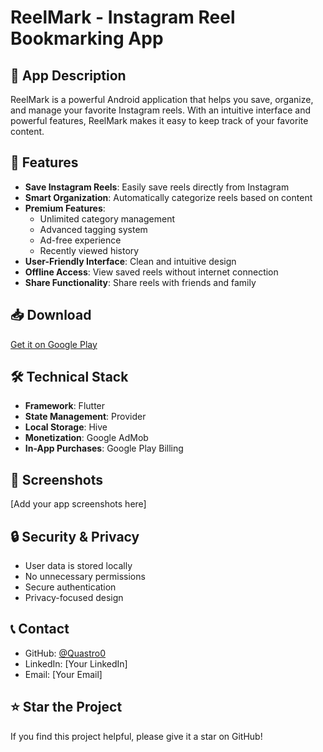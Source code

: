 # ReelMark - Instagram Reel Bookmarking App

## 📱 App Description
ReelMark is a powerful Android application that helps you save, organize, and manage your favorite Instagram reels. With an intuitive interface and powerful features, ReelMark makes it easy to keep track of your favorite content.

## 🌟 Features
- **Save Instagram Reels**: Easily save reels directly from Instagram
- **Smart Organization**: Automatically categorize reels based on content
- **Premium Features**:
  - Unlimited category management
  - Advanced tagging system
  - Ad-free experience
  - Recently viewed history
- **User-Friendly Interface**: Clean and intuitive design
- **Offline Access**: View saved reels without internet connection
- **Share Functionality**: Share reels with friends and family

## 📥 Download
[Get it on Google Play](https://play.google.com/store/apps/details?id=com.example.reelmark)

## 🛠️ Technical Stack
- **Framework**: Flutter
- **State Management**: Provider
- **Local Storage**: Hive
- **Monetization**: Google AdMob
- **In-App Purchases**: Google Play Billing

## 📱 Screenshots
[Add your app screenshots here]

## 🔒 Security & Privacy
- User data is stored locally
- No unnecessary permissions
- Secure authentication
- Privacy-focused design

## 📞 Contact
- GitHub: [@Quastro0](https://github.com/Quastro0)
- LinkedIn: [Your LinkedIn]
- Email: [Your Email]

## ⭐ Star the Project
If you find this project helpful, please give it a star on GitHub!
